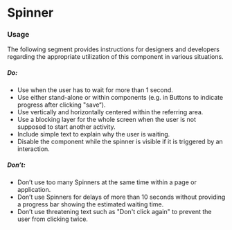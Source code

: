 # Spinner

<TableOfContents></TableOfContents>

### Usage

The following segment provides instructions for designers and developers regarding the appropriate utilization of this
component in various situations.

##### Do:

- Use when the user has to wait for more than 1 second.
- Use either stand-alone or within components (e.g. in Buttons to indicate progress after clicking "save“).
- Use vertically and horizontally centered within the referring area.
- Use a blocking layer for the whole screen when the user is not supposed to start another activity.
- Include simple text to explain why the user is waiting.
- Disable the component while the spinner is visible if it is triggered by an interaction.

##### Don’t:

- Don’t use too many Spinners at the same time within a page or application.
- Don’t use Spinners for delays of more than 10 seconds without providing a progress bar showing the estimated waiting
  time.
- Don’t use threatening text such as "Don't click again" to prevent the user from clicking twice.
